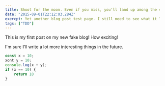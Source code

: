 ```yaml
---
title: Shoot for the moon. Even if you miss, you'll land up among the stars.
date: "2015-09-01T22:12:03.284Z"
exercpt: Yet another blog post test page. I still need to see what it looks like when I have a long description on the page, so here's another crappy quote. 
tags: ["TDD"]
---
```


This is my first post on my new fake blog! How exciting!

I'm sure I'll write a lot more interesting things in the future.

```Javascript
const x = 10;
xont y = 10;
console.log(x + y);
if (x == 10) {
    return 10
}
```